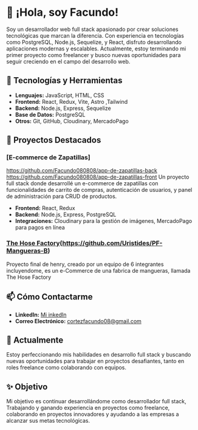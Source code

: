# 👋 ¡Hola, soy Facundo!

Soy un desarrollador web full stack apasionado por crear soluciones tecnológicas que marcan la diferencia. Con experiencia en tecnologías como PostgreSQL, Node.js, Sequelize, y React, disfruto desarrollando aplicaciones modernas y escalables. Actualmente, estoy terminando mi primer proyecto como freelancer y busco nuevas oportunidades para seguir creciendo en el campo del desarrollo web.

## 🚀 Tecnologías y Herramientas

- **Lenguajes:** JavaScript, HTML, CSS
- **Frontend:** React, Redux, Vite, Astro ,Tailwind
- **Backend:** Node.js, Express, Sequelize
- **Base de Datos:** PostgreSQL
- **Otros:** Git, GitHub, Cloudinary, MercadoPago

## 💼 Proyectos Destacados

### [E-commerce de Zapatillas]
https://github.com/Facundo080808/app-de-zapatillas-back
https://github.com/Facundo080808/app-de-zapatillas-front
Un proyecto full stack donde desarrollé un e-commerce de zapatillas con funcionalidades de carrito de compras, autenticación de usuarios, y panel de administración para CRUD de productos.

- **Frontend:** React, Redux
- **Backend:** Node.js, Express, PostgreSQL
- **Integraciones:** Cloudinary para la gestión de imágenes, MercadoPago para pagos en línea

### [The Hose Factory](https://github.com/Uristides/PF-Mangueras-F)(https://github.com/Uristides/PF-Mangueras-B)
Proyecto final de henry, creado por un equipo de 6 integrantes incluyendome, es un e-Commerce de una fabrica de mangueras, llamada The Hose Factory

## 📫 Cómo Contactarme

- **LinkedIn:** [Mi inkedIn](https://www.linkedin.com/in/facundo-cortez-9814172a1/)
- **Correo Electrónico:** cortezfacundo08@gmail.com

## 🌱 Actualmente

Estoy perfeccionando mis habilidades en desarrollo full stack y buscando nuevas oportunidades para trabajar en proyectos desafiantes, tanto en roles freelance como colaborando con equipos. 

## ✨ Objetivo

Mi objetivo es continuar desarrollándome como desarrollador full stack, Trabajando y ganando experiencia en proyectos como freelance, colaborando en proyectos innovadores y ayudando a las empresas a alcanzar sus metas tecnológicas.

